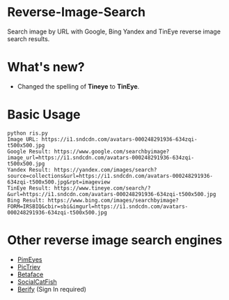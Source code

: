 # Reverse-Image-Search
Search image by URL with Google, Bing Yandex and TinEye reverse image search results.

# What's new?
- Changed the spelling of **Tineye** to **TinEye**.

# Basic Usage
```
python ris.py
Image URL: https://i1.sndcdn.com/avatars-000248291936-634zqi-t500x500.jpg
Google Result: https://www.google.com/searchbyimage?image_url=https://i1.sndcdn.com/avatars-000248291936-634zqi-t500x500.jpg
Yandex Result: https://yandex.com/images/search?source=collections&url=https://i1.sndcdn.com/avatars-000248291936-634zqi-t500x500.jpg&rpt=imageview
TinEye Result: https://www.tineye.com/search/?&url=https://i1.sndcdn.com/avatars-000248291936-634zqi-t500x500.jpg
Bing Result: https://www.bing.com/images/searchbyimage?FORM=IRSBIQ&cbir=sbi&imgurl=https://i1.sndcdn.com/avatars-000248291936-634zqi-t500x500.jpg
```

# Other reverse image search engines
- [PimEyes](https://pimeyes.com/en)
- [PicTriev](http://www.pictriev.com/)
- [Betaface](https://www.betafaceapi.com/demo.html)
- [SocialCatFish](https://socialcatfish.com/reverse-image-search/)
- [Berify](https://berify.com/) (Sign In required)
